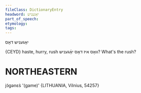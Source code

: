 ```yaml
---
fileClass: DictionaryEntry
headword: יאָגעניש
part_of_speech: 
etymology: 
tags: 
---
```

יאָגעניש
דאָס

{CEYD}
haste, hurry, rush
װאָס איז דאָס יאָ֜געניש?
What's the rush?

NORTHEASTERN
==============

jɔ́gənɛs̀ '(game)' {LITHUANIA, Vilnius, 54257}